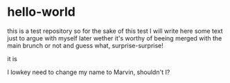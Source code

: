 # hello-world
this is a test repository
so for the sake of this test I will write here some text just to argue with myself later wether it's worthy of beeing merged with the main brunch or not
and guess what, surprise-surprise!


it is

I lowkey need to change my name to Marvin, shouldn't I?
